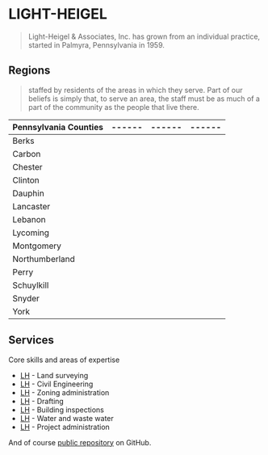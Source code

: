 # LIGHT-HEIGEL
> Light-Heigel & Associates, Inc. has grown from an individual practice, started in Palmyra, Pennsylvania in 1959.
## Regions 
>staffed by residents of the areas in which they serve.
>Part of our beliefs is simply that, to serve an area,
>the staff must be as much of a part of the community
>as the people that live there.

| Pennsylvania Counties | ------ | ------ | ------ |
| ------ | ------ |  ------ |  ------ | 
|Berks
|Carbon
|Chester
|Clinton
|Dauphin
|Lancaster
|Lebanon
|Lycoming
|Montgomery
|Northumberland
|Perry
|Schuylkill
|Snyder
|York

## Services

Core skills and areas of expertise

- [LH] - Land surveying
- [LH] - Civil Engineering
- [LH] - Zoning administration
- [LH] - Drafting
- [LH] - Building inspections
- [LH] - Water and waste water
- [LH] - Project administration

And of course  [public repository][LH] on GitHub.

[//]: # (These are reference links used in the body of this note and get stripped out when the markdown processor does its job. There is no need to format nicely because it shouldn't be seen. Thanks SO - http://stackoverflow.com/questions/4823468/store-comments-in-markdown-syntax)

   [LH]: <https://github.com/LH/LH>

